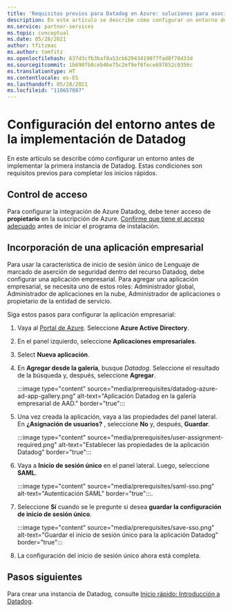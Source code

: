 ```yaml
---
title: 'Requisitos previos para Datadog en Azure: soluciones para asociados de Azure'
description: En este artículo se describe cómo configurar un entorno de Azure para crear una instancia de Datadog.
ms.service: partner-services
ms.topic: conceptual
ms.date: 05/28/2021
author: tfitzmac
ms.author: tomfitz
ms.openlocfilehash: 637d3cfb3baf8a53cb62943419077fad0f70d33d
ms.sourcegitcommit: 1b698fb8ceb46e75c2ef9ef8fece697852c0356c
ms.translationtype: HT
ms.contentlocale: es-ES
ms.lasthandoff: 05/28/2021
ms.locfileid: "110657087"
---
```

# <a name="configure-environment-before-datadog-deployment"></a>Configuración del entorno antes de la implementación de Datadog

En este artículo se describe cómo configurar un entorno antes de implementar la primera instancia de Datadog. Estas condiciones son requisitos previos para completar los inicios rápidos.

## <a name="access-control"></a>Control de acceso

Para configurar la integración de Azure Datadog, debe tener acceso de **propietario** en la suscripción de Azure. [Confirme que tiene el acceso adecuado](../../role-based-access-control/check-access.md) antes de iniciar el programa de instalación.

## <a name="add-enterprise-application"></a>Incorporación de una aplicación empresarial
 
Para usar la característica de inicio de sesión único de Lenguaje de marcado de aserción de seguridad dentro del recurso Datadog, debe configurar una aplicación empresarial. Para agregar una aplicación empresarial, se necesita uno de estos roles: Administrador global, Administrador de aplicaciones en la nube, Administrador de aplicaciones o propietario de la entidad de servicio.

Siga estos pasos para configurar la aplicación empresarial:

1. Vaya al [Portal de Azure](https://portal.azure.com). Seleccione **Azure Active Directory**.
1. En el panel izquierdo, seleccione **Aplicaciones empresariales**.
1. Select **Nueva aplicación**.
1. En **Agregar desde la galería**, busque *Datadog*. Seleccione el resultado de la búsqueda y, después, seleccione **Agregar**.

   :::image type="content" source="media/prerequisites/datadog-azure-ad-app-gallery.png" alt-text="Aplicación Datadog en la galería empresarial de AAD." border="true":::

1. Una vez creada la aplicación, vaya a las propiedades del panel lateral. En **¿Asignación de usuarios?** , seleccione **No** y, después, **Guardar**.

   :::image type="content" source="media/prerequisites/user-assignment-required.png" alt-text="Establecer las propiedades de la aplicación Datadog" border="true":::

1. Vaya a **Inicio de sesión único** en el panel lateral. Luego, seleccione **SAML**.

   :::image type="content" source="media/prerequisites/saml-sso.png" alt-text="Autenticación SAML" border="true":::.

1. Seleccione **Sí** cuando se le pregunte si desea **guardar la configuración de inicio de sesión único**.

   :::image type="content" source="media/prerequisites/save-sso.png" alt-text="Guardar el inicio de sesión único para la aplicación Datadog" border="true":::

1. La configuración del inicio de sesión único ahora está completa.

## <a name="next-steps"></a>Pasos siguientes

Para crear una instancia de Datadog, consulte [Inicio rápido: Introducción a Datadog](create.md).
